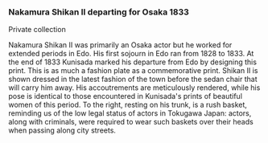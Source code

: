 ### Nakamura Shikan II departing for Osaka 1833

Private collection

Nakamura Shikan II was primarily an Osaka actor but he worked for extended periods in Edo. His first sojourn in Edo ran from 1828 to 1833. At the end of 1833 Kunisada marked his departure from Edo by designing this print. This is as much a fashion plate as a commemorative print. Shikan II is shown dressed in the latest fashion of the town before the sedan chair that will carry him away. His accoutrements are meticulously rendered, while his pose is identical to those encountered in Kunisada's prints of beautiful women of this period. To the right, resting on his trunk, is a rush basket, reminding us of the low legal status of actors in Tokugawa Japan: actors, along with criminals, were required to wear such baskets over their heads when passing along city streets.
